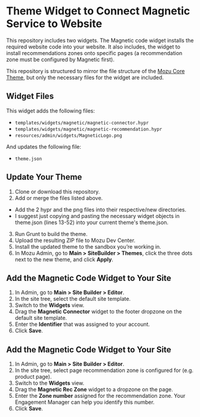 # Theme Widget to Connect Magnetic Service to Website

This repository includes two widgets. The Magnetic code widget installs the required website code into your website. It also includes, the widget to install recommendations zones onto specific pages (a recommendation zone must be configured by Magnetic first).

This repository is structured to mirror the file structure of the [Mozu Core Theme](https://github.com/Mozu/core-theme), but only the necessary files for the widget are included.

## Widget Files

This widget adds the following files:
* `templates/widgets/magnetic/magnetic-connector.hypr`
* `templates/widgets/magnetic/magnetic-recommendation.hypr`
* `resources/admin/widgets/MagneticLogo.png`

And updates the following file:
* `theme.json`

## Update Your Theme

1.	Clone or download this repository.
2.	Add or merge the files listed above.
  * Add the 2 hypr and the png files into their respective/new directories.
  * I suggest just copying and pasting the necessary widget objects in theme.json (lines 13-52) into your current theme's theme.json.
3.	Run Grunt to build the theme.
4.	Upload the resulting ZIP file to Mozu Dev Center.
5.	Install the updated theme to the sandbox you’re working in.
6.	In Mozu Admin, go to **Main > SiteBuilder > Themes**, click the three dots next to the new theme, and click **Apply**.

## Add the Magnetic Code Widget to Your Site
1.	In Admin, go to **Main > Site Builder > Editor**.
2.	In the site tree, select the default site template.
3.	Switch to the **Widgets** view.
4.	Drag the **Magnetic Connector** widget to the footer dropzone on the default site template.
5.	Enter the **Identifier** that was assigned to your account.
6.	Click **Save**.


## Add the Magnetic Code Widget to Your Site
1.	In Admin, go to **Main > Site Builder > Editor**.
2.	In the site tree, select page recommendation zone is configured for (e.g. product page).
3.	Switch to the **Widgets** view.
4.	Drag the **Magnetic Rec Zone** widget to a dropzone on the page.
5.	Enter the **Zone number** assigned for the recommendation zone. Your Engagement Manager can help you identify this number.
6.	Click **Save**.


